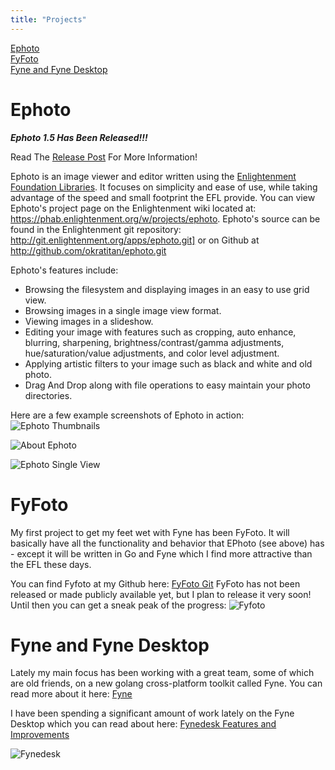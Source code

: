 ```yaml
---
title: "Projects"
---
```

[Ephoto](#ephoto)  
[FyFoto](#fyfoto)  
[Fyne and Fyne Desktop](#fyne-and-fyne-desktop)

# Ephoto

***Ephoto 1.5 Has Been Released!!!***

 Read The [Release Post](/posts/ephoto-1_5-released/) For More Information!

Ephoto is an image viewer and editor written using the [Enlightenment Foundation Libraries](http://www.enlightenment.org).  It focuses on simplicity and ease of use, while taking advantage of the speed and small footprint the EFL provide.  You can view Ephoto's project page on the Enlightenment wiki located at: <https://phab.enlightenment.org/w/projects/ephoto>.  Ephoto's source can be found in the Enlightenment git repository: <http://git.enlightenment.org/apps/ephoto.git]> or on Github at <http://github.com/okratitan/ephoto.git>

Ephoto's features include:

* Browsing the filesystem and displaying images in an easy to use grid view.
* Browsing images in a single image view format.
* Viewing images in a slideshow.
* Editing your image with features such as cropping, auto enhance, blurring, sharpening, brightness/contrast/gamma adjustments, hue/saturation/value adjustments, and color level adjustment.
* Applying artistic filters to your image such as black and white and old photo.
* Drag And Drop along with file operations to easy maintain your photo directories.

Here are a few example screenshots of Ephoto in action:
![Ephoto Thumbnails](/images/ephoto1.jpg "Ephoto Thumbnail View")

![About Ephoto](/images/ephoto2.jpg "About Ephoto")

![Ephoto Single View](/images/ephoto3.jpg "Ephoto Single Image View")

# FyFoto

My first project to get my feet wet with Fyne has been FyFoto.  It will basically have all the functionality and behavior that EPhoto (see above) has - except it will be written in Go and Fyne which I find
more attractive than the EFL these days.

You can find Fyfoto at my Github here: [FyFoto Git](https://github.com/okratitan/fyfoto.git)
FyFoto has not been released or made publicly available yet, but I plan to release it very soon!  Until then you can get a sneak peak of the progress:
![Fyfoto](/images/fyfoto1.jpg "FyFoto")

# Fyne and Fyne Desktop

Lately my main focus has been working with a great team, some of which are old friends, on a new golang cross-platform toolkit called Fyne.  You can read more about it here: [Fyne](http://www.fyne.io)

I have been spending a significant amount of work lately on the Fyne Desktop which you can read about here: [Fynedesk Features and Improvements](/posts/fynedesk/)

![Fynedesk](/images/fynedesk_updated.png "Fynedesk")